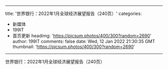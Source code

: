 
---
title: '世界银行：2022年1月全球经济展望报告（240页）'
categories: 
 - 新媒体
 - 199IT
 - 首页更新
headimg: 'https://picsum.photos/400/300?random=2690'
author: 199IT
comments: false
date: Wed, 12 Jan 2022 21:30:35 GMT
thumbnail: 'https://picsum.photos/400/300?random=2690'
---

<div>   
世界银行：2022年1月全球经济展望报告（240页）  
</div>
            